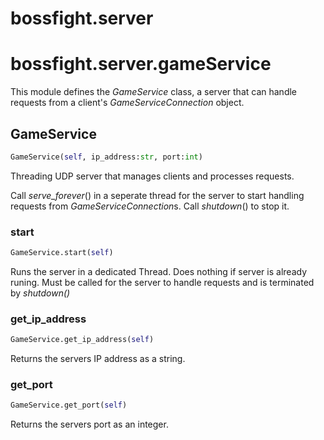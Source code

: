 <h1 id="bossfight.server">bossfight.server</h1>


<h1 id="bossfight.server.gameService">bossfight.server.gameService</h1>


This module defines the *GameService* class, a server that can handle requests from
a client's *GameServiceConnection* object.

<h2 id="bossfight.server.gameService.GameService">GameService</h2>

```python
GameService(self, ip_address:str, port:int)
```

Threading UDP server that manages clients and processes requests.

Call *serve_forever*() in a seperate thread for the server to start handling requests from
*GameServiceConnection*s. Call *shutdown*() to stop it.

<h3 id="bossfight.server.gameService.GameService.start">start</h3>

```python
GameService.start(self)
```

Runs the server in a dedicated Thread. Does nothing if server is already runing.
Must be called for the server to handle requests and is terminated by *shutdown()*

<h3 id="bossfight.server.gameService.GameService.get_ip_address">get_ip_address</h3>

```python
GameService.get_ip_address(self)
```

Returns the servers IP address as a string.

<h3 id="bossfight.server.gameService.GameService.get_port">get_port</h3>

```python
GameService.get_port(self)
```

Returns the servers port as an integer.

